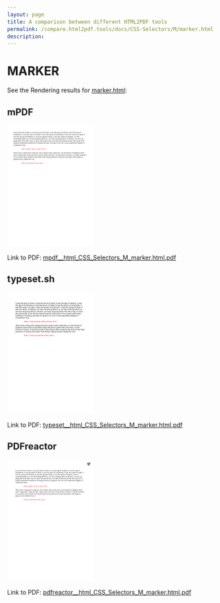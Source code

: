 ```yaml
---
layout: page
title: A comparison between different HTML2PDF tools
permalink: /compare.html2pdf.tools/docs/CSS-Selectors/M/marker.html
description: 
---
```


# MARKER

See the Rendering results for [marker.html](/html/CSS%20Selectors/M/marker.html):

## mPDF
![](mpdf__html_CSS_Selectors_M_marker.html.png) 

Link to PDF: [mpdf__html_CSS_Selectors_M_marker.html.pdf](mpdf__html_CSS_Selectors_M_marker.html.pdf)

## typeset.sh
![](typeset__html_CSS_Selectors_M_marker.html.png) 

Link to PDF: [typeset__html_CSS_Selectors_M_marker.html.pdf](typeset__html_CSS_Selectors_M_marker.html.pdf)

## PDFreactor
![](pdfreactor__html_CSS_Selectors_M_marker.html.png) 

Link to PDF: [pdfreactor__html_CSS_Selectors_M_marker.html.pdf](pdfreactor__html_CSS_Selectors_M_marker.html.pdf)
